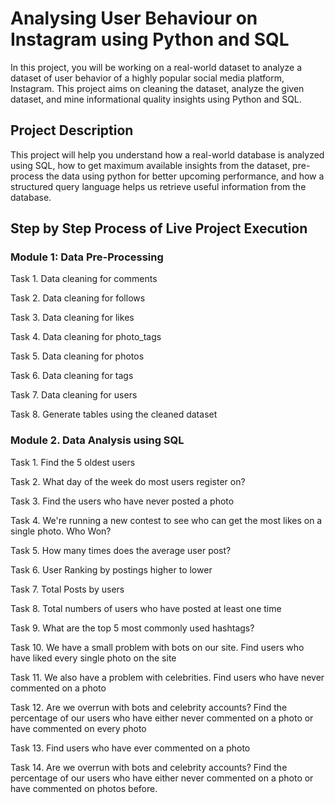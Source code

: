 # Analysing User Behaviour on Instagram using Python and SQL
In this project, you will be working on a real-world dataset to analyze a dataset of user behavior of a highly popular social media platform, Instagram. This project aims on cleaning the dataset, analyze the given dataset, and mine informational quality insights using Python and SQL. 

## Project Description
This project will help you understand how a real-world database is analyzed using SQL, how to get maximum available insights from the dataset, pre-process the data using python for better upcoming performance, and how a structured query language helps us retrieve useful information from the database.

## Step by Step Process of Live Project Execution

### Module 1: Data Pre-Processing

Task 1. Data cleaning for comments

Task 2. Data cleaning for follows

Task 3. Data cleaning for likes

Task 4. Data cleaning for photo_tags

Task 5. Data cleaning for photos

Task 6. Data cleaning for tags

Task 7. Data cleaning for users

Task 8. Generate tables using the cleaned dataset

### Module 2. Data Analysis using SQL

Task 1. Find the 5 oldest users

Task 2. What day of the week do most users register on?

Task 3. Find the users who have never posted a photo

Task 4. We're running a new contest to see who can get the most likes on a single photo. Who Won?

Task 5. How many times does the average user post?

Task 6. User Ranking by postings higher to lower

Task 7. Total Posts by users 

Task 8. Total numbers of users who have posted at least one time

Task 9. What are the top 5 most commonly used hashtags?

Task 10. We have a small problem with bots on our site. Find users who have liked every single photo on the site

Task 11. We also have a problem with celebrities. Find users who have never commented on a photo

Task 12. Are we overrun with bots and celebrity accounts? Find the percentage of our users who have either never commented on a photo or have commented on every photo

Task 13. Find users who have ever commented on a photo

Task 14. Are we overrun with bots and celebrity accounts? Find the percentage of our users who have either never commented on a photo or have commented on photos before.

